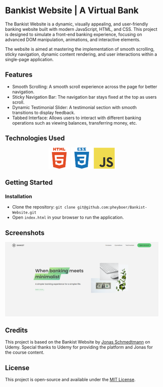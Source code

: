 # Bankist Website | A Virtual Bank

The Bankist Website is a dynamic, visually appealing, and user-friendly banking website built with modern JavaScript, HTML, and CSS. This project is designed to simulate a front-end banking experience, focusing on advanced DOM manipulation, animations, and interactive elements. 

The website is aimed at mastering the implementation of smooth scrolling, sticky navigation, dynamic content rendering, and user interactions within a single-page application.

## Features
- Smooth Scrolling: A smooth scroll experience across the page for better navigation.
- Sticky Navigation Bar: The navigation bar stays fixed at the top as users scroll.
- Dynamic Testimonial Slider: A testimonial section with smooth transitions to display feedback.
- Tabbed Interface: Allows users to interact with different banking operations such as viewing balances, transferring money, etc.

## Technologies Used
<p align="center">
<img src="https://github.com/devicons/devicon/blob/master/icons/html5/html5-plain-wordmark.svg" alt="html5"  width="70" height="70"/>
<img src="https://github.com/devicons/devicon/blob/master/icons/css3/css3-plain-wordmark.svg" alt="css3" width="70" height="70"/>
<img src="https://github.com/devicons/devicon/blob/master/icons/javascript/javascript-original.svg" alt="javascript" width="70" height="70"/>
</p>

## Getting Started

### Installation
- Clone the repository: ```git clone git@github.com:pheyboer/Bankist-Website.git```
- Open ```index.html``` in your browser to run the application.

## Screenshots

![Home Page](https://github.com/pheyboer/Bankist-Website/blob/main/img/bankistwebsite.png)

## Credits
This project is based on the Bankist Website by [Jonas Schmedtmann](https://www.udemy.com/course/the-complete-javascript-course/) on Udemy. Special thanks to Udemy for providing the platform and Jonas for the course content.

## License
This project is open-source and available under the [MIT License](https://opensource.org/licenses/MIT).